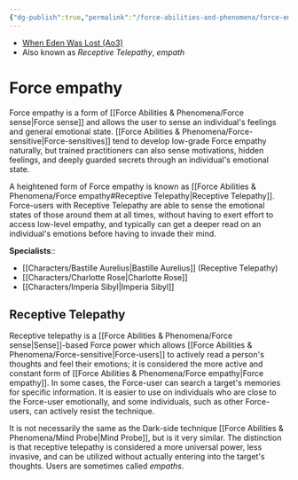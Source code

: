 ```yaml
---
{"dg-publish":true,"permalink":"/force-abilities-and-phenomena/force-empathy/","tags":["universal","sense","forcepower"],"noteIcon":"saber1"}
---
```


- [When Eden Was Lost (Ao3)](https://archiveofourown.org/works/19334440/chapters/45992584)
- Also known as *Receptive Telepathy*, *empath*
# Force empathy
Force empathy is a form of [[Force Abilities & Phenomena/Force sense\|Force sense]] and allows the user to sense an individual's feelings and general emotional state. [[Force Abilities & Phenomena/Force-sensitive\|Force-sensitives]] tend to develop low-grade Force empathy naturally, but trained practitioners can also sense motivations, hidden feelings, and deeply guarded secrets through an individual's emotional state. 

A heightened form of Force empathy is known as [[Force Abilities & Phenomena/Force empathy#Receptive Telepathy\|Receptive Telepathy]]. Force-users with Receptive Telepathy are able to sense the emotional states of those around them at all times, without having to exert effort to access low-level empathy, and typically can get a deeper read on an individual's emotions before having to invade their mind. 

**Specialists**::
- [[Characters/Bastille Aurelius\|Bastille Aurelius]] (Receptive Telepathy)
- [[Characters/Charlotte Rose\|Charlotte Rose]]
- [[Characters/Imperia Sibyl\|Imperia Sibyl]]
## Receptive Telepathy
Receptive telepathy is a [[Force Abilities & Phenomena/Force sense\|Sense]]-based Force power which allows [[Force Abilities & Phenomena/Force-sensitive\|Force-users]] to actively read a person's thoughts and feel their emotions; it is considered the more active and constant form of [[Force Abilities & Phenomena/Force empathy\|Force empathy]]. In some cases, the Force-user can search a target's memories for specific information. It is easier to use on individuals who are close to the Force-user emotionally, and some individuals, such as other Force-users, can actively resist the technique. 

It is not necessarily the same as the Dark-side technique [[Force Abilities & Phenomena/Mind Probe\|Mind Probe]], but is it very similar. The distinction is that receptive telepathy is considered a more universal power, less invasive, and can be utilized without actually entering into the target's thoughts. Users are sometimes called *empaths*.